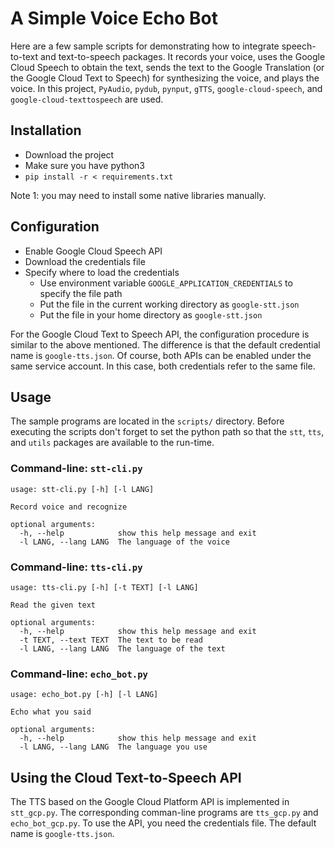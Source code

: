 # A Simple Voice Echo Bot

Here are a few sample scripts for demonstrating how to integrate speech-to-text and text-to-speech packages.
It records your voice, uses the Google Cloud Speech to obtain the text, sends the text to the Google Translation (or the Google Cloud Text to Speech) for synthesizing the voice, and plays the voice.
In this project, `PyAudio`, `pydub`, `pynput`, `gTTS`, `google-cloud-speech`, and `google-cloud-texttospeech` are used.

## Installation

* Download the project
* Make sure you have python3
* `pip install -r < requirements.txt`

Note 1: you may need to install some native libraries manually.

## Configuration

* Enable Google Cloud Speech API
* Download the credentials file
* Specify where to load the credentials
  * Use environment variable `GOOGLE_APPLICATION_CREDENTIALS` to specify the file path
  * Put the file in the current working directory as `google-stt.json`
  * Put the file in your home directory as `google-stt.json`

For the Google Cloud Text to Speech API, the configuration procedure is similar to the above mentioned. The difference is that the default credential name is `google-tts.json`. Of course, both APIs can be enabled under the same service account. In this case, both credentials refer to the same file.

## Usage

The sample programs are located in the `scripts/` directory. Before executing the scripts don't forget to set the python path so that the `stt`, `tts`, and `utils` packages are available to the run-time.

### Command-line: `stt-cli.py`

```
usage: stt-cli.py [-h] [-l LANG]

Record voice and recognize

optional arguments:
  -h, --help            show this help message and exit
  -l LANG, --lang LANG  The language of the voice

```

### Command-line: `tts-cli.py`

```
usage: tts-cli.py [-h] [-t TEXT] [-l LANG]

Read the given text

optional arguments:
  -h, --help            show this help message and exit
  -t TEXT, --text TEXT  The text to be read
  -l LANG, --lang LANG  The language of the text

```

### Command-line: `echo_bot.py`

```
usage: echo_bot.py [-h] [-l LANG]

Echo what you said

optional arguments:
  -h, --help            show this help message and exit
  -l LANG, --lang LANG  The language you use

```

## Using the Cloud Text-to-Speech API

The TTS based on the Google Cloud Platform API is implemented in `stt_gcp.py`.
The corresponding comman-line programs are `tts_gcp.py` and `echo_bot_gcp.py`.
To use the API, you need the credentials file. The default name is `google-tts.json`.

